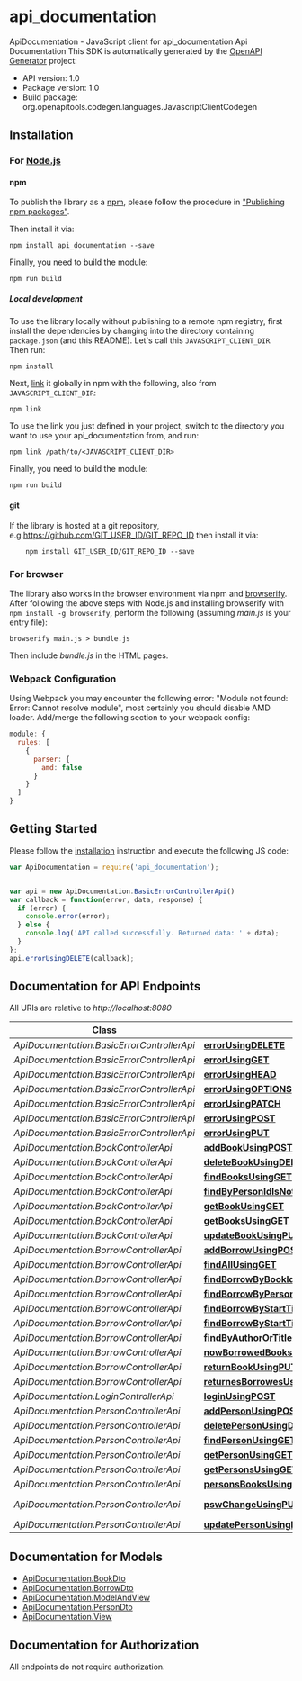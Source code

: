 # api_documentation

ApiDocumentation - JavaScript client for api_documentation
Api Documentation
This SDK is automatically generated by the [OpenAPI Generator](https://openapi-generator.tech) project:

- API version: 1.0
- Package version: 1.0
- Build package: org.openapitools.codegen.languages.JavascriptClientCodegen

## Installation

### For [Node.js](https://nodejs.org/)

#### npm

To publish the library as a [npm](https://www.npmjs.com/), please follow the procedure in ["Publishing npm packages"](https://docs.npmjs.com/getting-started/publishing-npm-packages).

Then install it via:

```shell
npm install api_documentation --save
```

Finally, you need to build the module:

```shell
npm run build
```

##### Local development

To use the library locally without publishing to a remote npm registry, first install the dependencies by changing into the directory containing `package.json` (and this README). Let's call this `JAVASCRIPT_CLIENT_DIR`. Then run:

```shell
npm install
```

Next, [link](https://docs.npmjs.com/cli/link) it globally in npm with the following, also from `JAVASCRIPT_CLIENT_DIR`:

```shell
npm link
```

To use the link you just defined in your project, switch to the directory you want to use your api_documentation from, and run:

```shell
npm link /path/to/<JAVASCRIPT_CLIENT_DIR>
```

Finally, you need to build the module:

```shell
npm run build
```

#### git

If the library is hosted at a git repository, e.g.https://github.com/GIT_USER_ID/GIT_REPO_ID
then install it via:

```shell
    npm install GIT_USER_ID/GIT_REPO_ID --save
```

### For browser

The library also works in the browser environment via npm and [browserify](http://browserify.org/). After following
the above steps with Node.js and installing browserify with `npm install -g browserify`,
perform the following (assuming *main.js* is your entry file):

```shell
browserify main.js > bundle.js
```

Then include *bundle.js* in the HTML pages.

### Webpack Configuration

Using Webpack you may encounter the following error: "Module not found: Error:
Cannot resolve module", most certainly you should disable AMD loader. Add/merge
the following section to your webpack config:

```javascript
module: {
  rules: [
    {
      parser: {
        amd: false
      }
    }
  ]
}
```

## Getting Started

Please follow the [installation](#installation) instruction and execute the following JS code:

```javascript
var ApiDocumentation = require('api_documentation');


var api = new ApiDocumentation.BasicErrorControllerApi()
var callback = function(error, data, response) {
  if (error) {
    console.error(error);
  } else {
    console.log('API called successfully. Returned data: ' + data);
  }
};
api.errorUsingDELETE(callback);

```

## Documentation for API Endpoints

All URIs are relative to *http://localhost:8080*

Class | Method | HTTP request | Description
------------ | ------------- | ------------- | -------------
*ApiDocumentation.BasicErrorControllerApi* | [**errorUsingDELETE**](docs/BasicErrorControllerApi.md#errorUsingDELETE) | **DELETE** /error | error
*ApiDocumentation.BasicErrorControllerApi* | [**errorUsingGET**](docs/BasicErrorControllerApi.md#errorUsingGET) | **GET** /error | error
*ApiDocumentation.BasicErrorControllerApi* | [**errorUsingHEAD**](docs/BasicErrorControllerApi.md#errorUsingHEAD) | **HEAD** /error | error
*ApiDocumentation.BasicErrorControllerApi* | [**errorUsingOPTIONS**](docs/BasicErrorControllerApi.md#errorUsingOPTIONS) | **OPTIONS** /error | error
*ApiDocumentation.BasicErrorControllerApi* | [**errorUsingPATCH**](docs/BasicErrorControllerApi.md#errorUsingPATCH) | **PATCH** /error | error
*ApiDocumentation.BasicErrorControllerApi* | [**errorUsingPOST**](docs/BasicErrorControllerApi.md#errorUsingPOST) | **POST** /error | error
*ApiDocumentation.BasicErrorControllerApi* | [**errorUsingPUT**](docs/BasicErrorControllerApi.md#errorUsingPUT) | **PUT** /error | error
*ApiDocumentation.BookControllerApi* | [**addBookUsingPOST**](docs/BookControllerApi.md#addBookUsingPOST) | **POST** /books | addBook
*ApiDocumentation.BookControllerApi* | [**deleteBookUsingDELETE**](docs/BookControllerApi.md#deleteBookUsingDELETE) | **DELETE** /books/{id} | deleteBook
*ApiDocumentation.BookControllerApi* | [**findBooksUsingGET**](docs/BookControllerApi.md#findBooksUsingGET) | **GET** /books/search | findBooks
*ApiDocumentation.BookControllerApi* | [**findByPersonIdIsNotNullUsingGET**](docs/BookControllerApi.md#findByPersonIdIsNotNullUsingGET) | **GET** /books/borrowed | findByPersonIdIsNotNull
*ApiDocumentation.BookControllerApi* | [**getBookUsingGET**](docs/BookControllerApi.md#getBookUsingGET) | **GET** /books/{id} | getBook
*ApiDocumentation.BookControllerApi* | [**getBooksUsingGET**](docs/BookControllerApi.md#getBooksUsingGET) | **GET** /books | getBooks
*ApiDocumentation.BookControllerApi* | [**updateBookUsingPUT**](docs/BookControllerApi.md#updateBookUsingPUT) | **PUT** /books | updateBook
*ApiDocumentation.BorrowControllerApi* | [**addBorrowUsingPOST**](docs/BorrowControllerApi.md#addBorrowUsingPOST) | **POST** /borrows | addBorrow
*ApiDocumentation.BorrowControllerApi* | [**findAllUsingGET**](docs/BorrowControllerApi.md#findAllUsingGET) | **GET** /borrows | findAll
*ApiDocumentation.BorrowControllerApi* | [**findBorrowByBookIdUsingGET**](docs/BorrowControllerApi.md#findBorrowByBookIdUsingGET) | **GET** /borrows/books/{bookId} | findBorrowByBookId
*ApiDocumentation.BorrowControllerApi* | [**findBorrowByPersonIdUsingGET**](docs/BorrowControllerApi.md#findBorrowByPersonIdUsingGET) | **GET** /borrows/person/{personId} | findBorrowByPersonId
*ApiDocumentation.BorrowControllerApi* | [**findBorrowByStartTimeAndEndTimeIsNotNullUsingGET**](docs/BorrowControllerApi.md#findBorrowByStartTimeAndEndTimeIsNotNullUsingGET) | **GET** /borrows/returned | findBorrowByStartTimeAndEndTimeIsNotNull
*ApiDocumentation.BorrowControllerApi* | [**findBorrowByStartTimeIsNotNullAndEndTimeIsNullUsingGET**](docs/BorrowControllerApi.md#findBorrowByStartTimeIsNotNullAndEndTimeIsNullUsingGET) | **GET** /borrows/borrowed | findBorrowByStartTimeIsNotNullAndEndTimeIsNull
*ApiDocumentation.BorrowControllerApi* | [**findByAuthorOrTitleContainingUsingGET**](docs/BorrowControllerApi.md#findByAuthorOrTitleContainingUsingGET) | **GET** /borrows/search | findByAuthorOrTitleContaining
*ApiDocumentation.BorrowControllerApi* | [**nowBorrowedBooksUsingGET**](docs/BorrowControllerApi.md#nowBorrowedBooksUsingGET) | **GET** /borrows/borrowed/count | nowBorrowedBooks
*ApiDocumentation.BorrowControllerApi* | [**returnBookUsingPUT**](docs/BorrowControllerApi.md#returnBookUsingPUT) | **PUT** /borrows/{id}/return | returnBook
*ApiDocumentation.BorrowControllerApi* | [**returnesBorrowesUsingGET**](docs/BorrowControllerApi.md#returnesBorrowesUsingGET) | **GET** /borrows/returned/count | returnesBorrowes
*ApiDocumentation.LoginControllerApi* | [**loginUsingPOST**](docs/LoginControllerApi.md#loginUsingPOST) | **POST** /login | login
*ApiDocumentation.PersonControllerApi* | [**addPersonUsingPOST**](docs/PersonControllerApi.md#addPersonUsingPOST) | **POST** /person | addPerson
*ApiDocumentation.PersonControllerApi* | [**deletePersonUsingDELETE**](docs/PersonControllerApi.md#deletePersonUsingDELETE) | **DELETE** /person/{id} | deletePerson
*ApiDocumentation.PersonControllerApi* | [**findPersonUsingGET**](docs/PersonControllerApi.md#findPersonUsingGET) | **GET** /person/search | findPerson
*ApiDocumentation.PersonControllerApi* | [**getPersonUsingGET**](docs/PersonControllerApi.md#getPersonUsingGET) | **GET** /person/{id} | getPerson
*ApiDocumentation.PersonControllerApi* | [**getPersonsUsingGET**](docs/PersonControllerApi.md#getPersonsUsingGET) | **GET** /person | getPersons
*ApiDocumentation.PersonControllerApi* | [**personsBooksUsingGET**](docs/PersonControllerApi.md#personsBooksUsingGET) | **GET** /persons | personsBooks
*ApiDocumentation.PersonControllerApi* | [**pswChangeUsingPUT**](docs/PersonControllerApi.md#pswChangeUsingPUT) | **PUT** /person/{oldPassword}/{newPassword} | pswChange
*ApiDocumentation.PersonControllerApi* | [**updatePersonUsingPUT**](docs/PersonControllerApi.md#updatePersonUsingPUT) | **PUT** /person | updatePerson


## Documentation for Models

 - [ApiDocumentation.BookDto](docs/BookDto.md)
 - [ApiDocumentation.BorrowDto](docs/BorrowDto.md)
 - [ApiDocumentation.ModelAndView](docs/ModelAndView.md)
 - [ApiDocumentation.PersonDto](docs/PersonDto.md)
 - [ApiDocumentation.View](docs/View.md)


## Documentation for Authorization

All endpoints do not require authorization.
